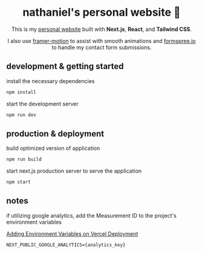 <h1 align="center">
  nathaniel's personal website 👋
</h1>
<p align="center">
  This is my <a href="https://nathanielbelen.com/" target="_blank">personal website</a> built with <strong>Next.js</strong>, <strong>React</strong>, and <strong>Tailwind CSS</strong>.
</p>
<p align="center">
  I also use <a href="https://www.framer.com/motion/" target="_blank">framer-motion</a> to assist with smooth animations and <a href="https://formspree.io/" target="_blank">formspree.io</a> to handle my contact form submissions.
</p>

## development & getting started
  install the necessary dependencies
   ```sh
   npm install
   ```

  start the development server
   ```sh
   npm run dev
   ```

## production & deployment

  build optimized version of application
  ```sh
  npm run build
  ```

  start next.js production server to serve the application
  ```sh
  npm start
  ```

## notes
  if utilizing google analytics, add the Measurement ID to the project's environment variables

  [Adding Environment Variables on Vercel Deployment](https://vercel.com/docs/concepts/projects/environment-variables)
  ```
  NEXT_PUBLIC_GOOGLE_ANALYTICS={analytics_key}
  ```